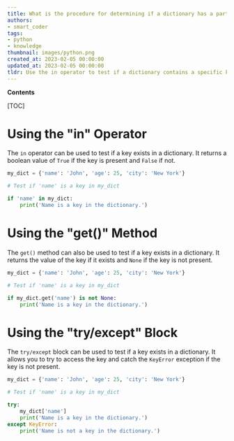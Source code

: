 ```yaml
---
title: What is the procedure for determining if a dictionary has a particular key?
authors:
- smart_coder
tags:
- python
- knowledge
thumbnail: images/python.png
created_at: 2023-02-05 00:00:00
updated_at: 2023-02-05 00:00:00
tldr: Use the in operator to test if a dictionary contains a specific key.
---
```


**Contents**

[TOC]

# Using the "in" Operator

The `in` operator can be used to test if a key exists in a dictionary. It returns a boolean value of `True` if the key is present and `False` if not.

```python
my_dict = {'name': 'John', 'age': 25, 'city': 'New York'}

# Test if 'name' is a key in my_dict

if 'name' in my_dict:
    print('Name is a key in the dictionary.')
```

# Using the "get()" Method

The `get()` method can also be used to test if a key exists in a dictionary. It returns the value of the key if it exists and `None` if the key is not present.

```python
my_dict = {'name': 'John', 'age': 25, 'city': 'New York'}

# Test if 'name' is a key in my_dict

if my_dict.get('name') is not None:
    print('Name is a key in the dictionary.')
```

# Using the "try/except" Block

The `try/except` block can be used to test if a key exists in a dictionary. It allows you to try to access the key and catch the `KeyError` exception if the key is not present.

```python
my_dict = {'name': 'John', 'age': 25, 'city': 'New York'}

# Test if 'name' is a key in my_dict

try:
    my_dict['name']
    print('Name is a key in the dictionary.')
except KeyError:
    print('Name is not a key in the dictionary.')
```
